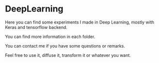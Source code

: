 # DeepLearning

Here you can find some experiments I made in Deep Learning, mostly with Keras and tensorflow backend. 

You can find more information in each folder. 

You can contact me if you have some questions or remarks. 


Feel free to use it, diffuse it, transform it or whatever you want.